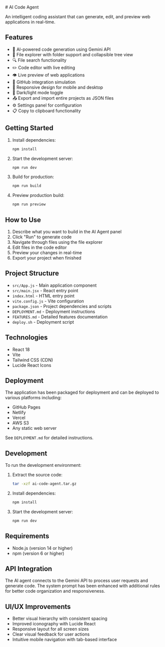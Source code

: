 <content># AI Code Agent

An intelligent coding assistant that can generate, edit, and preview web applications in real-time.

## Features

- 🤖 AI-powered code generation using Gemini API
- 📁 File explorer with folder support and collapsible tree view
- 🔍 File search functionality
- ✏️ Code editor with live editing
- 👁️ Live preview of web applications
- 🐙 GitHub integration simulation
- 📱 Responsive design for mobile and desktop
- 🌙 Dark/light mode toggle
- 📤 Export and import entire projects as JSON files
- ⚙️ Settings panel for configuration
- 📋 Copy to clipboard functionality

## Getting Started

1. Install dependencies:
   ```bash
   npm install
   ```

2. Start the development server:
   ```bash
   npm run dev
   ```

3. Build for production:
   ```bash
   npm run build
   ```

4. Preview production build:
   ```bash
   npm run preview
   ```

## How to Use

1. Describe what you want to build in the AI Agent panel
2. Click "Run" to generate code
3. Navigate through files using the file explorer
4. Edit files in the code editor
5. Preview your changes in real-time
6. Export your project when finished

## Project Structure

- `src/App.js` - Main application component
- `src/main.jsx` - React entry point
- `index.html` - HTML entry point
- `vite.config.js` - Vite configuration
- `package.json` - Project dependencies and scripts
- `DEPLOYMENT.md` - Deployment instructions
- `FEATURES.md` - Detailed features documentation
- `deploy.sh` - Deployment script

## Technologies

- React 18
- Vite
- Tailwind CSS (CDN)
- Lucide React Icons

## Deployment

The application has been packaged for deployment and can be deployed to various platforms including:

- GitHub Pages
- Netlify
- Vercel
- AWS S3
- Any static web server

See `DEPLOYMENT.md` for detailed instructions.

## Development

To run the development environment:

1. Extract the source code:
   ```bash
   tar -xzf ai-code-agent.tar.gz
   ```

2. Install dependencies:
   ```bash
   npm install
   ```

3. Start the development server:
   ```bash
   npm run dev
   ```

## Requirements

- Node.js (version 14 or higher)
- npm (version 6 or higher)

## API Integration

The AI agent connects to the Gemini API to process user requests and generate code. The system prompt has been enhanced with additional rules for better code organization and responsiveness.

## UI/UX Improvements

- Better visual hierarchy with consistent spacing
- Improved iconography with Lucide React
- Responsive layout for all screen sizes
- Clear visual feedback for user actions
- Intuitive mobile navigation with tab-based interface
</content>